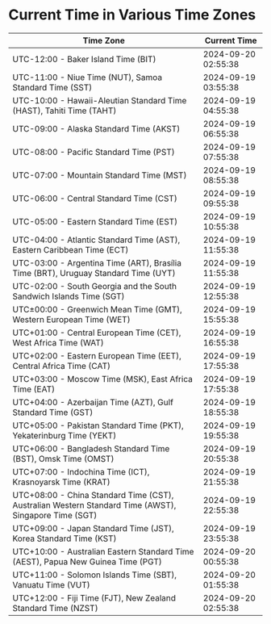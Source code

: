# Current Time in Various Time Zones

| Time Zone | Current Time |
|-----------|--------------|
| UTC-12:00 - Baker Island Time (BIT) | 2024-09-20 02:55:38 |
| UTC-11:00 - Niue Time (NUT), Samoa Standard Time (SST) | 2024-09-19 03:55:38 |
| UTC-10:00 - Hawaii-Aleutian Standard Time (HAST), Tahiti Time (TAHT) | 2024-09-19 04:55:38 |
| UTC-09:00 - Alaska Standard Time (AKST) | 2024-09-19 06:55:38 |
| UTC-08:00 - Pacific Standard Time (PST) | 2024-09-19 07:55:38 |
| UTC-07:00 - Mountain Standard Time (MST) | 2024-09-19 08:55:38 |
| UTC-06:00 - Central Standard Time (CST) | 2024-09-19 09:55:38 |
| UTC-05:00 - Eastern Standard Time (EST) | 2024-09-19 10:55:38 |
| UTC-04:00 - Atlantic Standard Time (AST), Eastern Caribbean Time (ECT) | 2024-09-19 11:55:38 |
| UTC-03:00 - Argentina Time (ART), Brasília Time (BRT), Uruguay Standard Time (UYT) | 2024-09-19 11:55:38 |
| UTC-02:00 - South Georgia and the South Sandwich Islands Time (SGT) | 2024-09-19 12:55:38 |
| UTC±00:00 - Greenwich Mean Time (GMT), Western European Time (WET) | 2024-09-19 15:55:38 |
| UTC+01:00 - Central European Time (CET), West Africa Time (WAT) | 2024-09-19 16:55:38 |
| UTC+02:00 - Eastern European Time (EET), Central Africa Time (CAT) | 2024-09-19 17:55:38 |
| UTC+03:00 - Moscow Time (MSK), East Africa Time (EAT) | 2024-09-19 17:55:38 |
| UTC+04:00 - Azerbaijan Time (AZT), Gulf Standard Time (GST) | 2024-09-19 18:55:38 |
| UTC+05:00 - Pakistan Standard Time (PKT), Yekaterinburg Time (YEKT) | 2024-09-19 19:55:38 |
| UTC+06:00 - Bangladesh Standard Time (BST), Omsk Time (OMST) | 2024-09-19 20:55:38 |
| UTC+07:00 - Indochina Time (ICT), Krasnoyarsk Time (KRAT) | 2024-09-19 21:55:38 |
| UTC+08:00 - China Standard Time (CST), Australian Western Standard Time (AWST), Singapore Time (SGT) | 2024-09-19 22:55:38 |
| UTC+09:00 - Japan Standard Time (JST), Korea Standard Time (KST) | 2024-09-19 23:55:38 |
| UTC+10:00 - Australian Eastern Standard Time (AEST), Papua New Guinea Time (PGT) | 2024-09-20 00:55:38 |
| UTC+11:00 - Solomon Islands Time (SBT), Vanuatu Time (VUT) | 2024-09-20 01:55:38 |
| UTC+12:00 - Fiji Time (FJT), New Zealand Standard Time (NZST) | 2024-09-20 02:55:38 |
